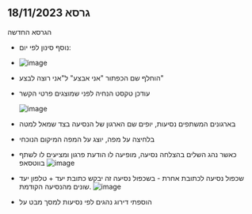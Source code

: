 ## גרסא 18/11/2023
הגרסא החדשה
- נוסף סינון לפי יום:
-  ![image](https://github.com/noam-honig/trempim/assets/16635859/52e4fb88-95e3-49f2-9579-40f38f94333d)

- הוחלף שם הכפתור "אני אבצע" ל"אני רוצה לבצע"
- עודכן טקסט הנחיה לפני שמוצגים פרטי הקשר

  ![image](https://github.com/noam-honig/trempim/assets/16635859/e8f81094-5e93-4af8-89f3-35fc5e0cb52a)

- בארגונים המשתפים נסיעות, יופים שם הארגון של הנסיעה בצד שמאל למטה
- בלחיצה על מפה, יוצג על המפה המיקום הנוכחי
- כאשר נהג השלים בהצלחה נסיעה, מופיעה לו הודעת פרגון ומציעים לו לשתף בווטסאפ
![image](https://github.com/noam-honig/trempim/assets/16635859/29883f46-73e1-4ba9-8df6-f84a9857e8d1)

- שכפול נסיעה לכתובת אחרת - בשכפול נסיעה זה יבקש כתובת יעד + טלפון יעד שונים מהנסיעה הקודמת.
![image](https://github.com/noam-honig/trempim/assets/16635859/1d018e7d-f806-4270-bf1b-e53267ef8e7a)

- הוספתי דירוג נהגים לפי נסיעות למסך מבט על
